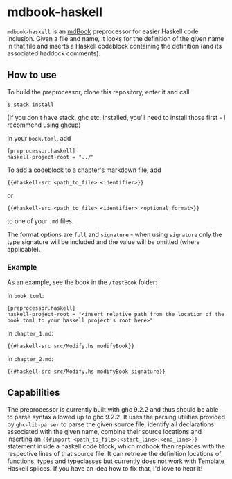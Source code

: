 # mdbook-haskell

`mdbook-haskell` is an [mdBook](https://github.com/rust-lang/mdBook) preprocessor for easier Haskell code inclusion. Given a file and name, it looks for the definition of the given name in that file and inserts a Haskell codeblock containing the definition (and its associated haddock comments). 

## How to use

To build the preprocessor, clone this repository, enter it and call

```
$ stack install
```
(If you don't have stack, ghc etc. installed, you'll need to install those first - I recommend using [ghcup](https://www.haskell.org/ghcup/))

In your `book.toml`, add
```
[preprocessor.haskell]
haskell-project-root = "../"
```

To add a codeblock to a chapter's markdown file, add
```
{{#haskell-src <path_to_file> <identifier>}}
```
or
```
{{#haskell-src <path_to_file> <identifier> <optional_format>}}
```
to one of your `.md` files.

The format options are `full` and `signature` - when using `signature` only the type signature will be included and the value will be omitted (where applicable).

### Example

As an example, see the book in the `/testBook` folder: 

In `book.toml`:
```
[preprocessor.haskell]
haskell-project-root = "<insert relative path from the location of the book.toml to your haskell project's root here>"
```
In `chapter_1.md`:
```
{{#haskell-src src/Modify.hs modifyBook}}
```
In `chapter_2.md`:
```
{{#haskell-src src/Modify.hs modifyBook signature}}
```

## Capabilities

The preprocessor is currently built with ghc 9.2.2 and thus should be able to parse syntax allowed up to ghc 9.2.2. It uses the parsing utilities provided by `ghc-lib-parser` to parse the given source file, identify all declarations associated with the given name, combine their source locations and inserting an `{{#import <path_to_file>:<start_line>:<end_line>}}` statement inside a haskell code block, which mdbook then replaces with the respective lines of that source file.
It can retrieve the definition locations of functions, types and typeclasses but currently does not work with Template Haskell splices. If you have an idea how to fix that, I'd love to hear it!